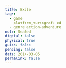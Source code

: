 ```yaml
---
title: Exile
tags:
  - game
  - platform_turbografx-cd
  - genre_action-adventure
note: Sealed
digital: false
physical: true
guide: false
pending: false
date: 2014-03-05
permalink: false
---
```

